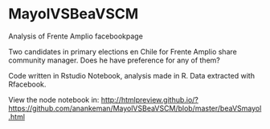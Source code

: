 # MayolVSBeaVSCM
Analysis of Frente Amplio facebookpage

Two candidates in primary elections en Chile for Frente Amplio share community manager. Does he have preference for any of them?

Code written in Rstudio Notebook, analysis made in R. Data extracted with Rfacebook.

View the node notebook in: http://htmlpreview.github.io/?https://github.com/anankeman/MayolVSBeaVSCM/blob/master/beaVSmayol.html

